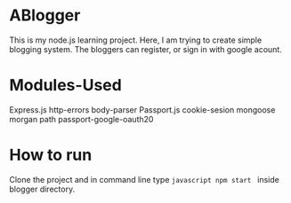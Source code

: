 # ABlogger
This is my node.js learning project. Here, I am trying to create simple blogging system. The bloggers can register, or sign in with google acount.

# Modules-Used
Express.js
http-errors
body-parser
Passport.js
cookie-sesion
mongoose
morgan
path
passport-google-oauth20

# How to run
Clone the project and in command line type ```javascript
npm start ``` inside blogger directory.

